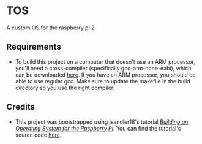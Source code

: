 # TOS

 A custom OS for the raspberry pi 2

## Requirements

- To build this project on a computer that doesn't use an ARM processor, you'll need a cross-compiler (specifically gcc-arm-none-eabi), which can be downloaded [here](https://developer.arm.com/open-source/gnu-toolchain/gnu-rm/downloads).  If you have an ARM processor, you should be able to use regular gcc.  Make sure to update the makefile in the build directory so you use the right compiler.

## Credits

- This project was bootstrapped using jsandler18's tutorial [*Building an Operating System for the Raspberry Pi*](https://jsandler18.github.io/).  You can find the tutorial's source code [here](https://github.com/jsandler18/raspi-kernel/).
